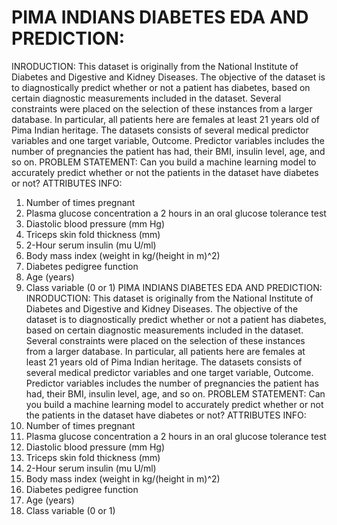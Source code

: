 # PIMA INDIANS DIABETES EDA AND PREDICTION:
INRODUCTION: This dataset is originally from the National Institute of Diabetes and Digestive and Kidney Diseases. The objective of the dataset is to diagnostically predict whether or not a patient has diabetes, based on certain diagnostic measurements included in the dataset. Several constraints were placed on the selection of these instances from a larger database. In particular, all patients here are females at least 21 years old of Pima Indian heritage.
                                        The datasets consists of several medical predictor variables and one target variable, Outcome. Predictor variables includes the number of pregnancies the patient has had, their BMI, insulin level, age, and so on.
PROBLEM STATEMENT: Can you build a machine learning model to accurately predict whether or not the patients in the dataset have diabetes or not?
ATTRIBUTES INFO: 
1.	Number of times pregnant
2.	Plasma glucose concentration a 2 hours in an oral glucose tolerance test
3.	Diastolic blood pressure (mm Hg)
4.	Triceps skin fold thickness (mm)
5.	2-Hour serum insulin (mu U/ml)
6.	Body mass index (weight in kg/(height in m)^2)
7.	Diabetes pedigree function
8.	Age (years)
9.	Class variable (0 or 1)
PIMA INDIANS DIABETES EDA AND PREDICTION:
INRODUCTION: This dataset is originally from the National Institute of Diabetes and Digestive and Kidney Diseases. The objective of the dataset is to diagnostically predict whether or not a patient has diabetes, based on certain diagnostic measurements included in the dataset. Several constraints were placed on the selection of these instances from a larger database. In particular, all patients here are females at least 21 years old of Pima Indian heritage.
                                        The datasets consists of several medical predictor variables and one target variable, Outcome. Predictor variables includes the number of pregnancies the patient has had, their BMI, insulin level, age, and so on.
PROBLEM STATEMENT: Can you build a machine learning model to accurately predict whether or not the patients in the dataset have diabetes or not?
ATTRIBUTES INFO: 
1.	Number of times pregnant
2.	Plasma glucose concentration a 2 hours in an oral glucose tolerance test
3.	Diastolic blood pressure (mm Hg)
4.	Triceps skin fold thickness (mm)
5.	2-Hour serum insulin (mu U/ml)
6.	Body mass index (weight in kg/(height in m)^2)
7.	Diabetes pedigree function
8.	Age (years)
9.	Class variable (0 or 1)
